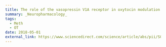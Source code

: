 ```yaml
---
title: The role of the vasopressin V1A receptor in oxytocin modulation of methamphetamine primed reinstatement
summary: _Neuropharmacology_
tags:
  - Meth
  - OT
date: 2018-05-01
external_link: https://www.sciencedirect.com/science/article/abs/pii/S0028390817306342
---
```



